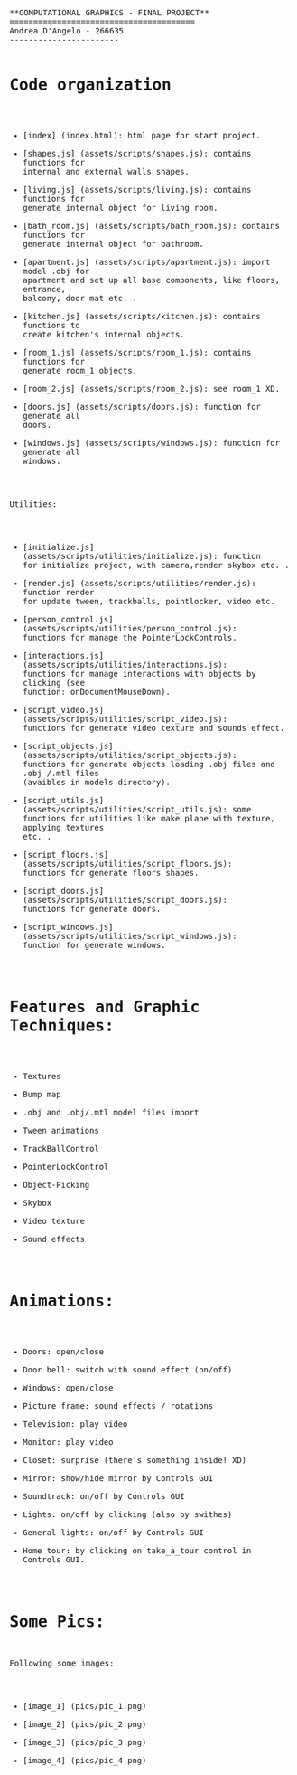 <html><head><meta http-equiv="Content-Type" content="text/html; charset=UTF-8"></head><body><pre style="word-wrap: break-word; white-space: pre-wrap;">**COMPUTATIONAL GRAPHICS - FINAL PROJECT**
=======================================
Andrea D'Angelo - 266635
-----------------------


Code organization
================
* [index] (index.html): html page for start project.
* [shapes.js] (assets/scripts/shapes.js): contains functions for internal and external walls shapes.
* [living.js] (assets/scripts/living.js): contains functions for generate internal object for living room.
* [bath_room.js] (assets/scripts/bath_room.js): contains functions for generate internal object for bathroom.
* [apartment.js] (assets/scripts/apartment.js): import model .obj for apartment and set up all base components, like floors, entrance, balcony, door mat etc. .
* [kitchen.js] (assets/scripts/kitchen.js): contains functions to create kitchen's internal objects.
* [room_1.js] (assets/scripts/room_1.js): contains functions for generate room_1 objects.
* [room_2.js] (assets/scripts/room_2.js): see room_1 XD.
* [doors.js] (assets/scripts/doors.js): function for generate all doors.
* [windows.js] (assets/scripts/windows.js): function for generate all windows.

Utilities:

* [initialize.js] (assets/scripts/utilities/initialize.js): function for initialize project, with camera,render skybox etc. .
* [render.js] (assets/scripts/utilities/render.js): function render for update tween, trackballs, pointlocker, video etc.
* [person_control.js] (assets/scripts/utilities/person_control.js): functions for manage the PointerLockControls.
* [interactions.js] (assets/scripts/utilities/interactions.js): functions for manage interactions with objects by clicking (see function: onDocumentMouseDown).
* [script_video.js] (assets/scripts/utilities/script_video.js): functions for generate video texture and sounds effect.
* [script_objects.js] (assets/scripts/utilities/script_objects.js): functions for generate objects loading .obj files and .obj /.mtl files (avaibles in models directory).
* [script_utils.js] (assets/scripts/utilities/script_utils.js): some functions for utilities like make plane with texture, applying textures etc. .
* [script_floors.js] (assets/scripts/utilities/script_floors.js): functions for generate floors shapes.
* [script_doors.js] (assets/scripts/utilities/script_doors.js): functions for generate doors.
* [script_windows.js] (assets/scripts/utilities/script_windows.js): function for generate windows.

Features and Graphic Techniques:
==================
* Textures
* Bump map
* .obj and .obj/.mtl model files import
* Tween animations
* TrackBallControl
* PointerLockControl
* Object-Picking
* Skybox
* Video texture
* Sound effects

Animations:
==================
* Doors: open/close
* Door bell: switch with sound effect (on/off)
* Windows: open/close
* Picture frame: sound effects / rotations
* Television: play video
* Monitor: play video
* Closet: surprise (there's something inside! XD)
* Mirror: show/hide mirror by Controls GUI
* Soundtrack: on/off by Controls GUI
* Lights: on/off by clicking (also by swithes)
* General lights: on/off by Controls GUI
* Home tour: by clicking on take_a_tour control in Controls GUI.

Some Pics:
==================

Following some images:

* [image_1] (pics/pic_1.png)
* [image_2] (pics/pic_2.png)
* [image_3] (pics/pic_3.png)
* [image_4] (pics/pic_4.png)